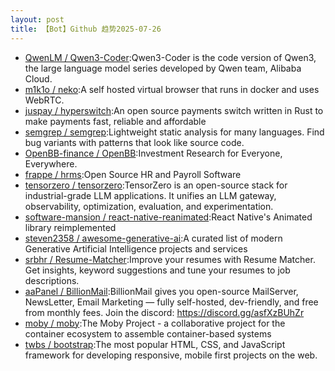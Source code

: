 ```yaml
---
layout: post
title: 【Bot】Github 趋势2025-07-26
---
```


* [QwenLM / Qwen3-Coder](https://github.com/QwenLM/Qwen3-Coder):Qwen3-Coder is the code version of Qwen3, the large language model series developed by Qwen team, Alibaba Cloud.
* [m1k1o / neko](https://github.com/m1k1o/neko):A self hosted virtual browser that runs in docker and uses WebRTC.
* [juspay / hyperswitch](https://github.com/juspay/hyperswitch):An open source payments switch written in Rust to make payments fast, reliable and affordable
* [semgrep / semgrep](https://github.com/semgrep/semgrep):Lightweight static analysis for many languages. Find bug variants with patterns that look like source code.
* [OpenBB-finance / OpenBB](https://github.com/OpenBB-finance/OpenBB):Investment Research for Everyone, Everywhere.
* [frappe / hrms](https://github.com/frappe/hrms):Open Source HR and Payroll Software
* [tensorzero / tensorzero](https://github.com/tensorzero/tensorzero):TensorZero is an open-source stack for industrial-grade LLM applications. It unifies an LLM gateway, observability, optimization, evaluation, and experimentation.
* [software-mansion / react-native-reanimated](https://github.com/software-mansion/react-native-reanimated):React Native's Animated library reimplemented
* [steven2358 / awesome-generative-ai](https://github.com/steven2358/awesome-generative-ai):A curated list of modern Generative Artificial Intelligence projects and services
* [srbhr / Resume-Matcher](https://github.com/srbhr/Resume-Matcher):Improve your resumes with Resume Matcher. Get insights, keyword suggestions and tune your resumes to job descriptions.
* [aaPanel / BillionMail](https://github.com/aaPanel/BillionMail):BillionMail gives you open-source MailServer, NewsLetter, Email Marketing — fully self-hosted, dev-friendly, and free from monthly fees. Join the discord: https://discord.gg/asfXzBUhZr
* [moby / moby](https://github.com/moby/moby):The Moby Project - a collaborative project for the container ecosystem to assemble container-based systems
* [twbs / bootstrap](https://github.com/twbs/bootstrap):The most popular HTML, CSS, and JavaScript framework for developing responsive, mobile first projects on the web.
